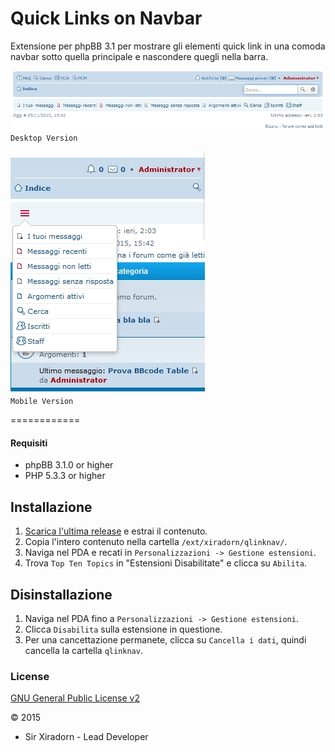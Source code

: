 Quick Links on Navbar
============

Extensione per phpBB 3.1 per mostrare gli elementi quick link in una comoda navbar sotto quella principale e nascondere quegli nella barra.

![Desktop Version](qdesk.jpg)  
`Desktop Version`

![Mobile Version](qmob.jpg)  
`Mobile Version`
  
============  

#### Requisiti
- phpBB 3.1.0 or higher
- PHP 5.3.3 or higher

## Installazione
1. [Scarica l'ultima release](https://github.com/XiradornLab/qlinknav) e estrai il contenuto.
2. Copia l'intero contenuto nella cartella `/ext/xiradorn/qlinknav/`.
3. Naviga nel PDA e recati in `Personalizzazioni -> Gestione estensioni`.
4. Trova `Top Ten Topics` in "Estensioni Disabilitate" e clicca su `Abilita`.

## Disinstallazione
1. Naviga nel PDA fino a `Personalizzazioni -> Gestione estensioni`.
2. Clicca `Disabilita` sulla estensione in questione.
3. Per una cancettazione permanete, clicca su `Cancella i dati`, quindi cancella la cartella `qlinknav`.

### License
[GNU General Public License v2](http://opensource.org/licenses/GPL-2.0)

© 2015 
- Sir Xiradorn - Lead Developer
